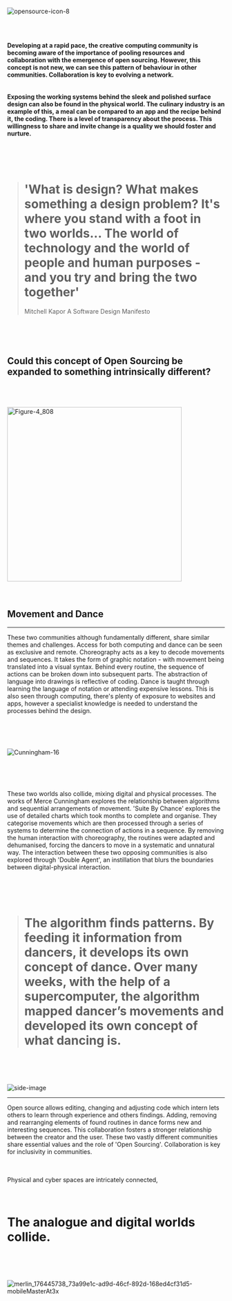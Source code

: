 
<br />
<br />
<br />



![opensource-icon-8](https://user-images.githubusercontent.com/93981347/141286678-dade3c45-e882-4bb2-a510-0395bd0e9ea0.png)

<br />
<br />


**Developing at a rapid pace, the creative computing community is becoming aware of the importance of pooling resources and collaboration with the emergence of open sourcing. However, this concept is not new, we can see this pattern of behaviour in other communities. Collaboration is key to evolving a network.
<br />
<br />
<br /> 
Exposing the working systems behind the sleek and polished surface design can also be found in the physical world. The culinary industry is an example of this, a meal can be compared to an app and the recipe behind it, the coding. There is a level of transparency about the process. This willingness to share and invite change is a quality we should foster and nurture.**

<br />
<br />
<br />

> # 'What is design? What makes something a design problem? It's where you stand with a foot in two worlds... The world of technology and the world of people and human purposes - and you try and bring the two together' 
> Mitchell Kapor  A Software Design Manifesto

<br />
<br />
<br />

## Could this concept of Open Sourcing be expanded to something intrinsically different?

<br />
<br />
<br />

<img width="404" alt="Figure-4_808" src="https://user-images.githubusercontent.com/93981347/141178904-a83fe8b9-88ac-4a84-a066-a1dee49d0c12.png">

<br />
<br />
<br />

## Movement and Dance
-----------

These two communities although fundamentally different, share similar themes and challenges. Access for both computing and dance can be seen as exclusive and remote. Choreography acts as a key to decode movements and sequences. It takes the form of graphic notation - with movement being translated into a visual syntax. Behind every routine, the sequence of actions can be broken down into subsequent parts. The abstraction of language into drawings is reflective of coding. Dance is taught through learning the language of notation or attending expensive lessons. This is also seen through computing, there's plenty of exposure to websites and apps, however a specialist knowledge is needed to understand the processes behind the design.

<br />
<br />
<br />

![Cunningham-16](https://user-images.githubusercontent.com/93981347/141287106-34474086-70a1-4308-9051-1de8db91557a.jpg)

<br />
<br />
<br />



These two worlds also collide, mixing digital and physical processes. The works of Merce Cunningham explores the relationship between algorithms and sequential arrangements of movement. 'Suite By Chance' explores the use of detailed charts which took months to complete and organise. They categorise movements which are then processed through a series of systems to determine the connection of actions in a sequence. By removing the human interaction with choreography, the routines were adapted and dehumanised, forcing the dancers to move in a systematic and unnatural way. The interaction between these two opposing communities is also explored through 'Double Agent', an instillation that blurs the boundaries between digital-physical interaction.


<br />
<br />
<br />

> # The algorithm finds patterns. By feeding it information from dancers, it develops its own concept of dance. Over many weeks, with the help of a supercomputer, the algorithm mapped dancer’s movements and developed its own concept of what dancing is.


<br />
<br />
<br />

![side-image](https://user-images.githubusercontent.com/93981347/140969513-d1f62525-4cda-4700-8b1f-cb6cebfc7993.png)

-----------------------------------------------------------------------------------------------

Open source allows editing, changing and adjusting code which intern lets others to learn through experience and others findings.  Adding, removing and rearranging elements of found routines in dance forms new and interesting sequences. This collaboration fosters a stronger relationship between the creator and the user. These two vastly different communities share essential values and the role of 'Open Sourcing'. Collaboration is key for inclusivity in communities.

<br />
<br />
Physical and cyber spaces are intricately connected,

<br />
<br />
<br />


# The analogue and digital worlds collide.

<br />
<br />
<br />

![merlin_176445738_73a99e1c-ad9d-46cf-892d-168ed4cf31d5-mobileMasterAt3x](https://user-images.githubusercontent.com/93981347/141290257-b52e45e0-aede-4c3f-b4ec-5a1e59db93fa.jpg)




